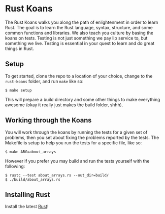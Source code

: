 Rust Koans
==========

The Rust Koans walks you along the path of enlightenment in order to learn Rust. The goal is to learn the Rust language, syntax, structure, and some common functions and libraries. We also teach you culture by basing the koans on tests. Testing is not just something we pay lip service to, but something we live. Testing is essential in your quest to learn and do great things in Rust.

Setup
-----
To get started, clone the repo to a location of your choice, change to the ```rust-koans``` folder, and run ```make``` like so:
```
$ make setup
```
This will prepare a build directory and some other things to make everything awesome (okay it really just makes the build folder, shhh).

Working through the Koans
-------------------------
You will work through the koans by running the tests for a given set of problems, then you set about fixing the problems reported by the tests. The Makefile is setup to help you run the tests for a specific file, like so:
```
$ make ARG=about_arrays
```
However if you prefer you may build and run the tests yourself with the following:
```
$ rustc --test about_arrays.rs --out_dir=build/
$ ./build/about_arrays.rs
```

Installing Rust
---------------

Install the latest [Rust](http://www.rust-lang.org/)!

